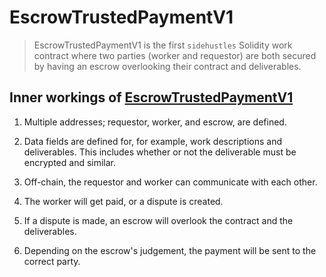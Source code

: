 # EscrowTrustedPaymentV1

> EscrowTrustedPaymentV1 is the first `sidehustles` Solidity work contract where two parties (worker and requestor) are both secured by having an escrow overlooking their contract and deliverables.

## Inner workings of [EscrowTrustedPaymentV1](https://github.com/figurestudios/sidehustles-contracts/blob/main/EscrowTrustedPaymentV1/contracts/EscrowTrustedPaymentV1.sol)

1) Multiple addresses; requestor, worker, and escrow, are defined.

2) Data fields are defined for, for example, work descriptions and deliverables. This includes whether or not the deliverable must be encrypted and similar.

3) Off-chain, the requestor and worker can communicate with each other.

4) The worker will get paid, or a dispute is created.

5) If a dispute is made, an escrow will overlook the contract and the deliverables.

6) Depending on the escrow's judgement, the payment will be sent to the correct party.
